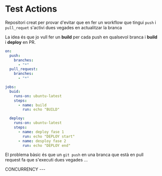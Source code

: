 # Test Actions

Repositori creat per provar d'evitar que en fer
un workflow que tingui  `push` i `pull_requet`
s'activi dues vegades en actualitzar la branca

La idea és que jo vull fer un **build** per
cada push en qualsevol branca i **build** i **deploy** en
PR.

```yaml
on:
  push:
    branches:
      - "*"
  pull_request:
    branches:
      - "*"

jobs:
  buid:
    runs-on: ubuntu-latest
    steps:
      - name: build
        run: echo "BUILD"

  deploy:
    runs-on: ubuntu-latest
    steps:
      - name: deploy fase 1
        run: echo "DEPLOY start"
      - name: desploy fase 2
        run: echo "DEPLOY end"
```

El problema bàsic és que un `git push` en una branca
que està en pull request fa que s'executi dues vegades
...

CONCURRENCY ---

